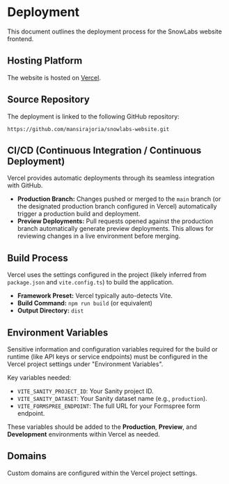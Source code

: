 # Deployment

This document outlines the deployment process for the SnowLabs website frontend.

## Hosting Platform

The website is hosted on [Vercel](https://vercel.com/).

## Source Repository

The deployment is linked to the following GitHub repository:

`https://github.com/mansirajoria/snowlabs-website.git`

## CI/CD (Continuous Integration / Continuous Deployment)

Vercel provides automatic deployments through its seamless integration with GitHub.

-   **Production Branch:** Changes pushed or merged to the `main` branch (or the designated production branch configured in Vercel) automatically trigger a production build and deployment.
-   **Preview Deployments:** Pull requests opened against the production branch automatically generate preview deployments. This allows for reviewing changes in a live environment before merging.

## Build Process

Vercel uses the settings configured in the project (likely inferred from `package.json` and `vite.config.ts`) to build the application.

-   **Framework Preset:** Vercel typically auto-detects Vite.
-   **Build Command:** `npm run build` (or equivalent)
-   **Output Directory:** `dist`

## Environment Variables

Sensitive information and configuration variables required for the build or runtime (like API keys or service endpoints) must be configured in the Vercel project settings under "Environment Variables".

Key variables needed:

-   `VITE_SANITY_PROJECT_ID`: Your Sanity project ID.
-   `VITE_SANITY_DATASET`: Your Sanity dataset name (e.g., `production`).
-   `VITE_FORMSPREE_ENDPOINT`: The full URL for your Formspree form endpoint.

These variables should be added to the **Production**, **Preview**, and **Development** environments within Vercel as needed.

## Domains

Custom domains are configured within the Vercel project settings. 